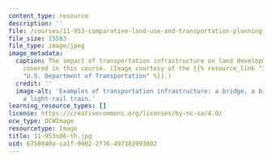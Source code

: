 ```yaml
---
content_type: resource
description: ''
file: /courses/11-953-comparative-land-use-and-transportation-planning-spring-2006/6758040aca1f90022f76497383993802_11-953s06-th.jpg
file_size: 15583
file_type: image/jpeg
image_metadata:
  caption: The impact of transportation infrastructure on land development is a topic
    covered in this course. (Image courtesy of the {{% resource_link "320832b8-8f1e-4698-bb95-df7e64cb7a40"
    "U.S. Department of Transportation" %}}.)
  credit: ''
  image-alt: 'Examples of transportation infrastructure: a bridge, a bike path and
    a light-rail train.'
learning_resource_types: []
license: https://creativecommons.org/licenses/by-nc-sa/4.0/
ocw_type: OCWImage
resourcetype: Image
title: 11-953s06-th.jpg
uid: 6758040a-ca1f-9002-2f76-497383993802
---
```

